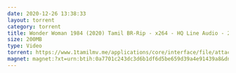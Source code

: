 ```yaml
---
date: 2020-12-26 13:38:33
layout: torrent
category: torrent
title: Wonder Woman 1984 (2020) Tamil BR-Rip - x264 - HQ Line Audio - 200MB - ESub
size: 200MB
type: Video
torrent: https://www.1tamilmv.me/applications/core/interface/file/attachment.php?id=70698
magnet: magnet:?xt=urn:btih:0a7701c243dc3d6b1df6d5be659d39a4e91439a8&dn=www.1TamilMV.me%20-%20Wonder%20Woman%201984%20(2020)%20Tamil%20HDRip%20-%20200MB%20-%20x264%20-%20HQ%20Line%20Aud.mkv&tr=udp%3a%2f%2fp4p.arenabg.com%3a1337%2fannounce&tr=http%3a%2f%2fpow7.com%3a80%2fannounce&tr=udp%3a%2f%2ftracker.tiny-vps.com%3a6969%2fannounce&tr=http%3a%2f%2ftracker2.itzmx.com%3a6961%2fannounce&tr=udp%3a%2f%2f151.80.120.114%3a2710%2fannounce&tr=udp%3a%2f%2f9.rarbg.com%3a2790%2fannounce&tr=udp%3a%2f%2f9.rarbg.to%3a2740%2fannounce&tr=udp%3a%2f%2fopen.stealth.si%3a80%2fannounce&tr=udp%3a%2f%2ftracker.leechers-paradise.org%3a6969%2fannounce&tr=udp%3a%2f%2ftracker.opentrackr.org%3a1337%2fannounce&tr=http%3a%2f%2ft.nyaatracker.com%3a80%2fannounce
---
```


